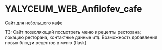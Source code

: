 # YALYCEUM_WEB_Anfilofev_cafe
Сайт для небольшого кафе


ТЗ:
Сайт позволяющий посмотреть меню и рецепты ресторана; локацию ресторана, контактные данные итд. Возможность добавления новых блюд и рецептов в меню
(flask)


